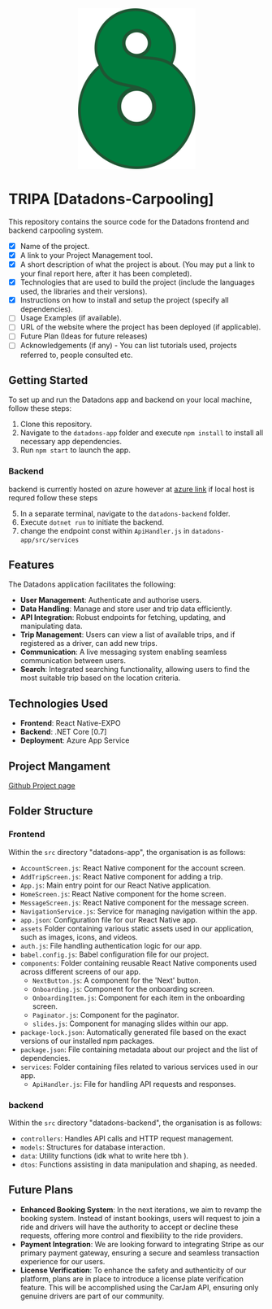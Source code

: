 <div align="center">
    <img src="datadons-app/assets/logo.png" alt="Toshka Lakes Project">
</div>

# TRIPA [Datadons-Carpooling]

This repository contains the source code for the Datadons frontend and backend carpooling system.

- [x] Name of the project.
- [x] A link to your Project Management tool.
- [x] A short description of what the project is about. (You may put a link to your final report here, after it has been completed).
- [x] Technologies that are used to build the project (include the languages used, the libraries and their versions).
- [x] Instructions on how to install and setup the project (specify all dependencies).
- [ ] Usage Examples (if available).
- [ ] URL of the website where the project has been deployed (if applicable).
- [ ] Future Plan (Ideas for future releases)
- [ ] Acknowledgements (if any) - You can list tutorials used, projects referred to, people consulted etc.

## Getting Started

To set up and run the Datadons app and backend on your local machine, follow these steps:

1. Clone this repository.
2. Navigate to the `datadons-app` folder and execute `npm install` to install all necessary app dependencies.
3. Run `npm start` to launch the app.

### Backend

backend is currently hosted on azure however at [azure link](https://datadons2.azurewebsites.net/swagger/index.html) if local host is requred follow these steps

5. In a separate terminal, navigate to the `datadons-backend` folder.
6. Execute `dotnet run` to initiate the backend.
7. change the endpoint const within `ApiHandler.js` in `datadons-app/src/services`

## Features

The Datadons application facilitates the following:

- **User Management**: Authenticate and authorise users.
- **Data Handling**: Manage and store user and trip data efficiently.
- **API Integration**: Robust endpoints for fetching, updating, and manipulating data.
- **Trip Management**: Users can view a list of available trips, and if registered as a driver, can add new trips.
- **Communication**: A live messaging system enabling seamless communication between users.
- **Search**: Integrated searching functionality, allowing users to find the most suitable trip based on the location criteria.

## Technologies Used

- **Frontend**: React Native-EXPO
- **Backend**: .NET Core [0.7]
- **Deployment**: Azure App Service

## Project Mangament

[Github Project page](https://github.com/orgs/uoa-compsci399-s2-2023/projects/1)

## Folder Structure

### Frontend

Within the `src` directory "datadons-app", the organisation is as follows:

- `AccountScreen.js`: React Native component for the account screen.
- `AddTripScreen.js`: React Native component for adding a trip.
- `App.js`: Main entry point for our React Native application.
- `HomeScreen.js`: React Native component for the home screen.
- `MessageScreen.js`: React Native component for the message screen.
- `NavigationService.js`: Service for managing navigation within the app.
- `app.json`: Configuration file for our React Native app.
- `assets` Folder containing various static assets used in our application, such as images, icons, and videos.
- `auth.js`: File handling authentication logic for our app.
- `babel.config.js`: Babel configuration file for our project.
- `components`: Folder containing reusable React Native components used across different screens of our app.
  - `NextButton.js`: A component for the 'Next' button.
  - `Onboarding.js`: Component for the onboarding screen.
  - `OnboardingItem.js`: Component for each item in the onboarding screen.
  - `Paginator.js`: Component for the paginator.
  - `slides.js`: Component for managing slides within our app.
- `package-lock.json`: Automatically generated file based on the exact versions of our installed npm packages.
- `package.json`: File containing metadata about our project and the list of dependencies.
- `services`: Folder containing files related to various services used in our app.
  - `ApiHandler.js`: File for handling API requests and responses.

### backend

Within the `src` directory "datadons-backend", the organisation is as follows:

- `controllers`: Handles API calls and HTTP request management.
- `models`: Structures for database interaction.
- `data`: Utility functions (idk what to write here tbh ).
- `dtos`: Functions assisting in data manipulation and shaping, as needed.

## Future Plans

- **Enhanced Booking System**: In the next iterations, we aim to revamp the booking system. Instead of instant bookings, users will request to join a ride and drivers will have the authority to accept or decline these requests, offering more control and flexibility to the ride providers.
- **Payment Integration**: We are looking forward to integrating Stripe as our primary payment gateway, ensuring a secure and seamless transaction experience for our users.
- **License Verification**: To enhance the safety and authenticity of our platform, plans are in place to introduce a license plate verification feature. This will be accomplished using the CarJam API, ensuring only genuine drivers are part of our community.
